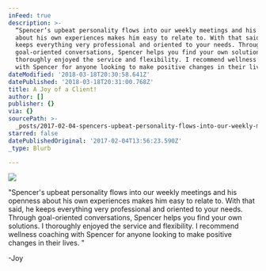 ```yaml
---
inFeed: true
description: >-
  “Spencer’s upbeat personality flows into our weekly meetings and his openness
  about his own experiences makes him easy to relate to. With that said, he
  keeps everything very professional and oriented to your needs. Through
  goal-oriented conversations, Spencer helps you find your own solutions. I
  thoroughly enjoyed the service and flexibility. I recommend wellness coaching
  with Spencer for anyone looking to make positive changes in their lives. “
dateModified: '2018-03-18T20:30:58.641Z'
datePublished: '2018-03-18T20:31:00.768Z'
title: A Joy of a Client!
author: []
publisher: {}
via: {}
sourcePath: >-
  _posts/2017-02-04-spencers-upbeat-personality-flows-into-our-weekly-meetings.md
starred: false
datePublishedOriginal: '2017-02-04T13:56:23.590Z'
_type: Blurb

---
```

![](https://the-grid-user-content.s3-us-west-2.amazonaws.com/f52467d6-e38f-44e2-bf96-783bb1f6f444.jpg)

"Spencer's upbeat personality flows into our weekly meetings and his openness about his own experiences makes him easy to relate to. With that said, he keeps everything very professional and oriented to your needs. Through goal-oriented conversations, Spencer helps you find your own solutions. I thoroughly enjoyed the service and flexibility. I recommend wellness coaching with Spencer for anyone looking to make positive changes in their lives. "

-Joy